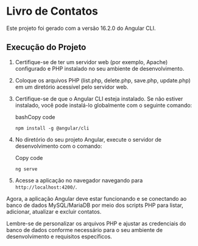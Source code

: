 # Livro de Contatos

Este projeto foi gerado com a versão 16.2.0 do Angular CLI.

Execução do Projeto
-------------------

1.  Certifique-se de ter um servidor web (por exemplo, Apache) configurado e PHP instalado no seu ambiente de desenvolvimento.

2.  Coloque os arquivos PHP (list.php, delete.php, save.php, update.php) em um diretório acessível pelo servidor web.

3.  Certifique-se de que o Angular CLI esteja instalado. Se não estiver instalado, você pode instalá-lo globalmente com o seguinte comando:

    bashCopy code

    `npm install -g @angular/cli`

4.  No diretório do seu projeto Angular, execute o servidor de desenvolvimento com o comando:

    Copy code

    `ng serve`

5.  Acesse a aplicação no navegador navegando para `http://localhost:4200/`.

Agora, a aplicação Angular deve estar funcionando e se conectando ao banco de dados MySQL/MariaDB por meio dos scripts PHP para listar, adicionar, atualizar e excluir contatos.

Lembre-se de personalizar os arquivos PHP e ajustar as credenciais do banco de dados conforme necessário para o seu ambiente de desenvolvimento e requisitos específicos.
